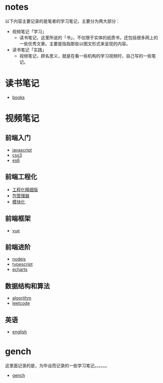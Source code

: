 # notes

以下内容主要记录的是笔者的学习笔记，主要分为两大部分：
- 视频笔记「学习」
  - 读书笔记，这里所说的「书」，不仅限于实体的纸质书，还包括很多网上的一些优秀文章。主要是指指那些以图文形式来呈现的内容。
- 读书笔记「实践」
  - 视频笔记，顾名思义，就是在看一些机构的学习视频时，自己写的一些笔记。

# 读书笔记

- [books](./books/index.html)

# 视频笔记

## 前端入门

- [javascript](./javascript/index.html)
- [css3](./css3/index.html)
- [es6](./es6/index.html)

## 前端工程化

- [工程化精细版](./工程化精细版/index.html)
- [包管理器](./包管理器/index.html)
- [模块化](./模块化/index.html)

## 前端框架

- [vue](./vue/index.html)

## 前端进阶

- [nodejs](./nodejs/index.html)
- [typescript](./typescript/index.html)
- [echarts](./echarts/index.html)

## 数据结构和算法

- [algorithm](./algorithm/index.html)
- [leetcode](./leetcode/index.html)

## 英语

- [english](./english/index.html)

# gench

这里面记录的是，为毕设而记录的一些学习笔记。。。。。。

- [gench](./gench/index.html)